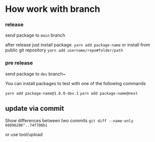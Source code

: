 # How work with branch

### release
send package to `main` branch

after release just install package.
`yarn add package-name` or install from public git repository `yarn add username/repo#folder/path`


### pre release
send package to `dev` branch~

You can install packages to test with one of the following commands 

`yarn add package-name@1.0.0-dev.1`
`yarn add package-name@next`


## update via commit

Show differences between two commits
`git diff --name-only 66096206^..74f700b1`
 
or use tool/upload
